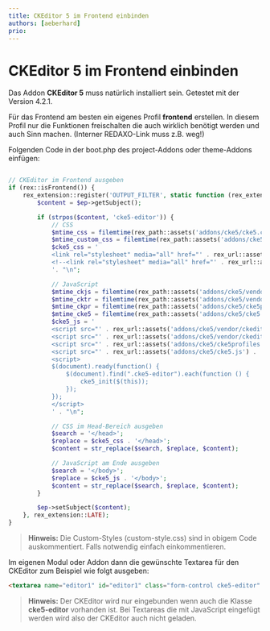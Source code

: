 ```yaml
---
title: CKEditor 5 im Frontend einbinden
authors: [aeberhard]
prio:
---
```


# CKEditor 5 im Frontend einbinden

Das Addon **CKEditor 5** muss natürlich installiert sein. Getestet mit der Version 4.2.1.

Für das Frontend am besten ein eigenes Profil **frontend** erstellen. In diesem Profil nur die Funktionen freischalten die auch wirklich benötigt werden und auch Sinn machen. (Interner REDAXO-Link muss z.B. weg!)

Folgenden Code in der boot.php des project-Addons oder theme-Addons einfügen: 

```php

// CKEditor im Frontend ausgeben
if (rex::isFrontend()) {
    rex_extension::register('OUTPUT_FILTER', static function (rex_extension_point $ep) {
        $content = $ep->getSubject();

        if (strpos($content, 'cke5-editor')) {
            // CSS
            $mtime_css = filemtime(rex_path::assets('addons/cke5/cke5.css'));
            $mtime_custom_css = filemtime(rex_path::assets('addons/cke5_custom_data/custom-style.css'));
            $cke5_css = '
            <link rel="stylesheet" media="all" href="' . rex_url::assets('addons/cke5/cke5.css') . '?buster=' . $mtime_css . '">
            <!--<link rel="stylesheet" media="all" href="' . rex_url::assets('addons/cke5_custom_data/custom-style.css') . '?buster=' . $mtime_custom_css . '">-->
            '. "\n";

            // JavaScript
            $mtime_ckjs = filemtime(rex_path::assets('addons/cke5/vendor/ckeditor5-classic/ckeditor.js'));
            $mtime_cktr = filemtime(rex_path::assets('addons/cke5/vendor/ckeditor5-classic/translations/de.js'));
            $mtime_ckpr = filemtime(rex_path::assets('addons/cke5/cke5profiles.js'));
            $mtime_cke5 = filemtime(rex_path::assets('addons/cke5/cke5.js'));
            $cke5_js = '
            <script src="' . rex_url::assets('addons/cke5/vendor/ckeditor5-classic/ckeditor.js') . '?buster=' . $mtime_ckjs . '"></script>
            <script src="' . rex_url::assets('addons/cke5/vendor/ckeditor5-classic/translations/de.js') . '?buster=' . $mtime_cktr . '"></script>
            <script src="' . rex_url::assets('addons/cke5/cke5profiles.js') . '?buster=' . $mtime_ckpr . '"></script>
            <script src="' . rex_url::assets('addons/cke5/cke5.js') . '?buster=' . $mtime_cke5 . '"></script>
            <script>
            $(document).ready(function() {
                $(document).find(".cke5-editor").each(function () {
                    cke5_init($(this));
                });
            });
            </script>
            ' . "\n";

            // CSS im Head-Bereich ausgeben
            $search = '</head>';
            $replace = $cke5_css . '</head>';
            $content = str_replace($search, $replace, $content);

            // JavaScript am Ende ausgeben
            $search = '</body>';
            $replace = $cke5_js . '</body>';
            $content = str_replace($search, $replace, $content);
        }

        $ep->setSubject($content);
    }, rex_extension::LATE);
}

```

> **Hinweis:** Die Custom-Styles (custom-style.css) sind in obigem Code auskommentiert. Falls notwendig einfach einkommentieren.


Im eigenen Modul oder Addon dann die gewünschte Textarea für den CKEditor zum Beispiel wie folgt ausgeben:

```html
<textarea name="editor1" id="editor1" class="form-control cke5-editor" rows="10" data-profile="frontend" data-lang="de" data-content-lang="de"></textarea>
```

> **Hinweis:** Der CKEditor wird nur eingebunden wenn auch die Klasse **cke5-editor** vorhanden ist. Bei Textareas die mit JavaScript eingefügt werden wird also der CKEditor auch nicht geladen.


